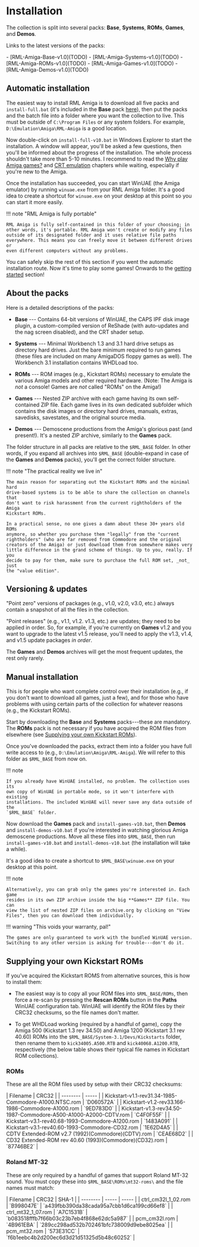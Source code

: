 # Installation

The collection is split into several packs: **Base**, **Systems**, **ROMs**,
**Games**, and **Demos**.

Links to the latest versions of the packs:

<div class="compact" markdown>
- [RML-Amiga-Base-v1.0](TODO)
- [RML-Amiga-Systems-v1.0](TODO)
- [RML-Amiga-ROMs-v1.0](TODO)
- [RML-Amiga-Games-v1.0](TODO)
- [RML-Amiga-Demos-v1.0](TODO)
</div>


## Automatic installation

The easiest way to install RML Amiga is to download all five packs and
`install-full.bat` (it's included in the **Base** pack [here](TODO)), then put
the packs and the batch file into a folder where you want the collection to
live. This must be outside of `C:\Program Files` or any system folders.
For example, `D:\Emulation\Amiga\RML-Amiga` is a good location.

Now double-click on `install-full-v10.bat` in Windows Explorer to start the
installation. A window will appear, you'll be asked a few questions, then
you'll be informed about the progress of the installation. The whole process
shouldn't take more than 5-10 minutes. I recommend to
read the [Why play Amiga games?](why-play-amiga-games.md) and [CRT
emulation](crt-emulation.md) chapters while waiting, especially if you're new
to the Amiga.

Once the installation has succeeded, you can start WinUAE (the Amiga
emulator) by running `winuae.exe` from your RML Amiga folder. It's a good idea
to create a shortcut for `winuae.exe` on your desktop at this point so you can
start it more easily.

!!! note "RML Amiga is fully portable"

    RML Amiga is fully self-contained in this folder of your choosing; in
    other words, it's portable. RML Amiga won't create or modify any files
    outside of its designated folder and it uses relative file paths
    everywhere. This means you can freely move it between different drives or
    even different computers without any problems.

You can safely skip the rest of this section if you went the automatic
installation route. Now it's time to play some games! Onwards to the [getting
started](getting-started.md) section!


## About the packs

Here is a detailed descriptions of the packs:

- **Base** --- Contains 64-bit versions of WinUAE, the CAPS IPF disk image
  plugin, a custom-compiled version of ReShade (with auto-updates and the nag
  screen disabled), and the CRT shader setup.

- **Systems** --- Minimal Workbench 1.3 and 3.1 hard drive setups as directory
  hard drives. Just the bare minimum required to run games (these files are
  included on many AmigaDOS floppy games as well). The Workbench 3.1
  installation contains WHDLoad too.

- **ROMs** --- ROM images (e.g., Kickstart ROMs) necessary to emulate
  the various Amiga models and other required hardware. (Note: The Amiga is
  *not* a console! Games are *not* called "ROMs" on the Amiga!)

- **Games** --- Nested ZIP archive with each game having its own
  self-contained ZIP file. Each game lives in its own dedicated subfolder
  which contains the disk images or directory hard drives, manuals, extras,
  savedisks, savestates, and the original source media.

- **Demos** --- Demoscene productions from the Amiga's glorious past (and
  present!). It's a nested ZIP archive, similarly to the **Games** pack.


The folder structure in all packs are relative to the `$RML_BASE` folder. In
other words, if you expand all archives into `$RML_BASE` (double-expand in
case of the **Games** and **Demos** packs), you'll get the correct folder
structure.

!!! note "The practical reality we live in"

    The main reason for separating out the Kickstart ROMs and the minimal hard
    drive-based systems is to be able to share the collection on channels that
    don't want to risk harassment from the current rightholders of the Amiga
    Kickstart ROMs.

    In a practical sense, no one gives a damn about these 30+ years old ROMs
    anymore, so whether you purchase them "legally" from the "current
    rightholders" (who are far removed from Commodore and the original
    creators of the Amiga) or just download them from somewhere makes very
    little difference in the grand scheme of things. Up to you, really. If you
    decide to pay for them, make sure to purchase the full ROM set, _not_ just
    the "value edition".


## Versioning & updates

"Point zero" versions of packages (e.g., v1.0, v2.0, v3.0, etc.) always
contain a snapshot of all the files in the collection.

"Point releases" (e.g., v1.1, v1.2. v1.3, etc.) are updates; they need to be
applied in order. So, for example, if you're currently on **Games** v1.2 and
you want to upgrade to the latest v1.5 release, you'll need to apply the v1.3,
v1.4, and v1.5 update packages _in order_.

The **Games** and **Demos** archives will get the most frequent updates, the
rest only rarely.


## Manual installation

This is for people who want complete control over their installation (e.g., if
you don't want to download all games, just a few), and for those who have
problems with using certain parts of the collection for whatever reasons
(e.g., the Kickstart ROMs).

Start by downloading the **Base** and **Systems** packs---these are mandatory.
The **ROMs** pack is not necessary if you have acquired the ROM files from
elsewhere (see [Supplying your own Kickstart
ROMs](#supplying-your-own-kickstart-roms)).

Once you've downloaded the packs, extract them into a folder you have full
write access to (e.g., `D:\Emulation\Amiga\RML-Amiga`). We will refer to this
folder as `$RML_BASE` from now on.

!!! note 

    If you already have WinUAE installed, no problem. The collection uses its
    own copy of WinUAE in portable mode, so it won't interfere with existing
    installations. The included WinUAE will never save any data outside of the
    `$RML_BASE` folder.

Now download the **Games** pack and `install-games-v10.bat`, then **Demos** and
`install-demos-v10.bat` if you're interested in watching glorious Amiga
demoscene productions. Move all these files into `$RML_BASE`, then run
`install-games-v10.bat` and `install-demos-v10.bat` (the installation will
take a while).

It's a good idea to create a shortcut to `$RML_BASE\winuae.exe` on your
desktop at this point.

!!! note 

    Alternatively, you can grab only the games you're interested in. Each game
    resides in its own ZIP archive inside the big **Games** ZIP file. You can
    view the list of nested ZIP files on archive.org by clicking on "View
    Files", then you can download them individually.

!!! warning "This voids your warranty, pal!"

    The games are only guaranteed to work with the bundled WinUAE version.
    Switching to any other version is asking for trouble---don't do it.


## Supplying your own Kickstart ROMs

If you've acquired the Kickstart ROMS from alternative sources, this is how to
install them:

- The easiest way is to copy all your ROM files into `$RML_BASE/ROMs`, then
  force a re-scan by pressing the **Rescan ROMs** button in the **Paths**
  WinUAE configuration tab. WinUAE will identify the ROM files by their CRC32
  checksums, so the file names don't matter.

- To get WHDLoad working (required by a handful of game), copy the Amiga 500
  (Kickstart 1.3 rev 34.50) and Amiga 1200 (Kickstart 3.1 rev 40.60) ROMs into
  the `$RML_BASE/System-3.1/Devs/Kickstarts` folder, then rename them to
  `kick34005.A500.RTB` and `kick40068.A1200.RTB`, respectively (the below table
  shows their typical file names in Kickstart ROM collections).


### ROMs

These are all the ROM files used by setup with their CRC32 checksums:

<div class="compact" markdown>
| Filename                                                         | CRC32      |
| --------                                                         | -----      |
| Kickstart-v1.1-rev31.34-1985-Commodore-A1000.NTSC.rom            | `D060572A` |
| Kickstart-v1.2-rev33.166-1986-Commodore-A1000.rom                | `9ED783D0` |
| Kickstart-v1.3-rev34.50-1987-Commodore-A500-A1000-A2000-CDTV.rom | `C4F0F55F` |
| Kickstart-v3.1-rev40.68-1993-Commodore-A1200.rom                 | `1483A091` |
| Kickstart-v3.1-rev40.60-1993-Commodore-CD32.rom                  | `1E62D4A5` |
| CDTV Extended-ROM v2.7 (1992)(Commodore)(CDTV).rom               | `CEAE68D2` |
| CD32 Extended-ROM rev 40.60 (1993)(Commodore)(CD32).rom          | `87746BE2` |
</div>


### Roland MT-32

These are only required by a handful of games that support Roland MT-32 sound.
You must copy these into `$RML_BASE\ROMs\mt32-roms\` and the file names must
match:

<div class="compact" markdown>
| Filename            | CRC32      | SHA-1                                      |
| --------            | -----      | -----                                      |
| ctrl_cm32l_1_02.rom | `B998047E` | `a439fbb390da38cada95a7cbb1d6ca199cd66ef8` |
| ctrl_mt32_1_07.rom  | `A7C1531B` | `b083518fffb7f66b03c23b7eb4f868e62dc5a987` |
| pcm_cm32l.rom       | `4B961EBA` | `289cc298ad532b702461bfc738009d9ebe8025ea` |
| pcm_mt32.rom        | `573E31CC` | `f6b1eebc4b2d200ec6d3d21d51325d5b48c60252` |
</div>

